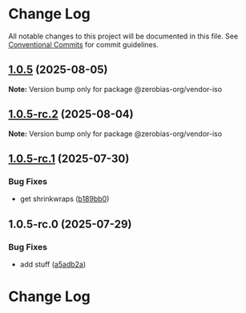 # Change Log

All notable changes to this project will be documented in this file.
See [Conventional Commits](https://conventionalcommits.org) for commit guidelines.

## [1.0.5](https://github.com/zerobias-org/vendor/compare/@zerobias-org/vendor-iso@1.0.5-rc.2...@zerobias-org/vendor-iso@1.0.5) (2025-08-05)

**Note:** Version bump only for package @zerobias-org/vendor-iso





## [1.0.5-rc.2](https://github.com/zerobias-org/vendor/compare/@zerobias-org/vendor-iso@1.0.5-rc.1...@zerobias-org/vendor-iso@1.0.5-rc.2) (2025-08-04)

**Note:** Version bump only for package @zerobias-org/vendor-iso





## [1.0.5-rc.1](https://github.com/zerobias-org/vendor/compare/@zerobias-org/vendor-iso@1.0.5-rc.0...@zerobias-org/vendor-iso@1.0.5-rc.1) (2025-07-30)


### Bug Fixes

* get shrinkwraps ([b189bb0](https://github.com/zerobias-org/vendor/commit/b189bb0cf53ad66427530ccc0eab7824527942d3))





## 1.0.5-rc.0 (2025-07-29)


### Bug Fixes

* add stuff ([a5adb2a](https://github.com/zerobias-org/vendor/commit/a5adb2aecd0670c42e9077affecb6a047bf30fc6))





# Change Log
